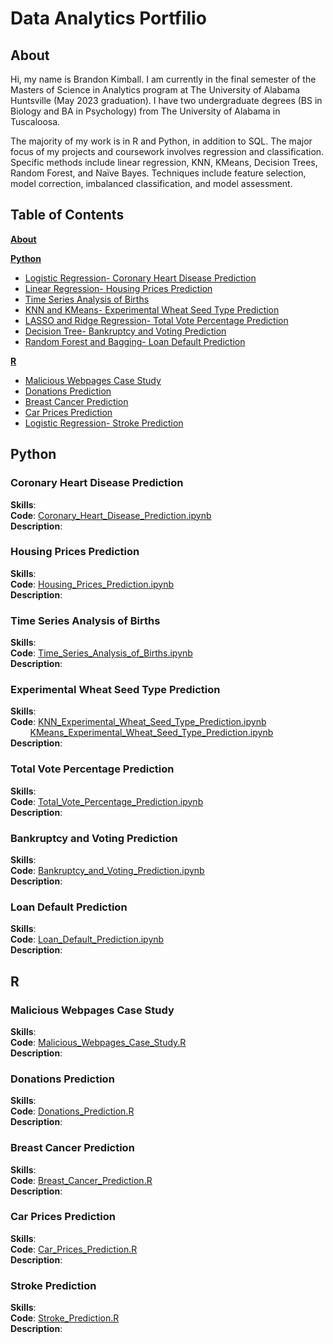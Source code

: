 # Data Analytics Portfilio

## About

Hi, my name is Brandon Kimball. I am currently in the final semester of the Masters of Science in Analytics program at The University of Alabama Huntsville (May 2023 graduation).
I have two undergraduate degrees (BS in Biology and BA in Psychology) from The University of Alabama in Tuscaloosa.

The majority of my work is in R and Python, in addition to SQL. The major focus of my projects and coursework
involves regression and classification. Specific methods include linear regression, KNN, KMeans, Decision Trees, 
Random Forest, and Naïve Bayes. Techniques include feature selection, model correction, imbalanced classification, 
and model assessment.

## Table of Contents
[**About**](#about)

[**Python**](#python)  
- [Logistic Regression- Coronary Heart Disease Prediction](#coronary-heart-disease-prediction)  
- [Linear Regression- Housing Prices Prediction](#housing-prices-prediction)
- [Time Series Analysis of Births](#time-series-analysis-of-births)
- [KNN and KMeans- Experimental Wheat Seed Type Prediction](#experimental-wheat-seed-type-prediction)
- [LASSO and Ridge Regression- Total Vote Percentage Prediction](#total-vote-percentage-prediction)
- [Decision Tree- Bankruptcy and Voting Prediction](#bankruptcy-and-voting-prediction)
- [Random Forest and Bagging- Loan Default Prediction](#loan-default-prediction)

[**R**](#r)  
-  [Malicious Webpages Case Study](#malicious-webpages-case-study)
-  [Donations Prediction](#donations-prediction)
-  [Breast Cancer Prediction](#breast-cancer-prediction)
-  [Car Prices Prediction](#car-prices-prediction)
-  [Logistic Regression- Stroke Prediction](#stroke-prediction)



## Python

### Coronary Heart Disease Prediction
**Skills**:  
**Code**: [Coronary_Heart_Disease_Prediction.ipynb](./Python%20Projects/Coronary%20Heart%20Disease%20Prediction.ipynb)    
**Description**:  

### Housing Prices Prediction
**Skills**:  
**Code**: [Housing_Prices_Prediction.ipynb](./Python%20Projects/Housing%20Prices%20Prediction.ipynb)  
**Description**:    

### Time Series Analysis of Births
**Skills**:  
**Code**: [Time_Series_Analysis_of_Births.ipynb](./Python%20Projects/Time_Series_Analysis_of_Births.ipynb)  
**Description**:  

### Experimental Wheat Seed Type Prediction
**Skills**:  
**Code**: [KNN_Experimental_Wheat_Seed_Type_Prediction.ipynb](./Python%20Projects/KNN_Experimental_Wheat_Seed_Type_Prediction.ipynb)   
&nbsp;&nbsp;&nbsp;&nbsp;&nbsp;&nbsp;&nbsp;&nbsp;[KMeans_Experimental_Wheat_Seed_Type_Prediction.ipynb](./Python%20Projects/KMeans_Experimental_Wheat_Seed_Type_Prediction.ipynb)  
**Description**:  

### Total Vote Percentage Prediction
**Skills**:  
**Code**: [Total_Vote_Percentage_Prediction.ipynb](./Python%20Projects/Total_Vote_Percentage_Prediction.ipynb)   
**Description**:  

### Bankruptcy and Voting Prediction
**Skills**:  
**Code**: [Bankruptcy_and_Voting_Prediction.ipynb](./Python%20Projects/Bankruptcy_and_Voting_Prediction.ipynb)   
**Description**:  

### Loan Default Prediction
**Skills**:  
**Code**: [Loan_Default_Prediction.ipynb](./Python%20Projects/Loan_Default_Prediction.ipynb)   
**Description**:  


## R

### Malicious Webpages Case Study  
**Skills**:  
**Code**: [Malicious_Webpages_Case_Study.R](./R%20Projects/Malicious_Webpages_Case_Study.R)      
**Description**:  


### Donations Prediction
**Skills**:  
**Code**: [Donations_Prediction.R](./R%20Projects/Donations_Prediction.R)  
**Description**:  


### Breast Cancer Prediction
**Skills**:  
**Code**: [Breast_Cancer_Prediction.R](./R%20Projects/Breast_Cancer_Prediction.R)     
**Description**:  


### Car Prices Prediction
**Skills**:  
**Code**: [Car_Prices_Prediction.R](./R%20Projects/Car_Prices_Prediction.R)    
**Description**:  


### Stroke Prediction 
**Skills**:  
**Code**: [Stroke_Prediction.R](./R%20Projects/Stroke_Prediction.R)    
**Description**:  
